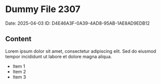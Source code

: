 # Dummy File 2307

Date: 2025-04-03
ID: D4E46A3F-0A39-4AD8-95AB-1AE8AD9EDB12

## Content

Lorem ipsum dolor sit amet, consectetur adipiscing elit.
Sed do eiusmod tempor incididunt ut labore et dolore magna aliqua.

* Item 1
* Item 2
* Item 3

